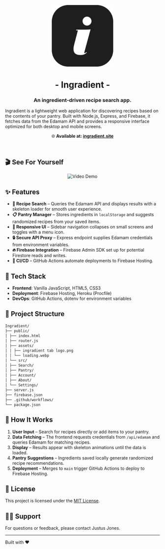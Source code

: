 <div align="center">
  <a href="http://ingradient.site">
    <img src="public/assets/ingradient tab logo.png" alt="Ingradient Logo" width="200">
  </a>
  <h1>- Ingradient -</h1>
  <h3>An ingredient‑driven recipe search app.</h3>
</div>

Ingradient is a lightweight web application for discovering recipes based on the contents of your pantry. Built with Node.js, Express, and Firebase, it fetches data from the Edamam API and provides a responsive interface optimized for both desktop and mobile screens.

<div align="center">

🌐 **Available at: [ingradient.site](http://ingradient.site)**
</div>
<br/>
<div align="center">

</div>

## 🎬 See For Yourself
<div align="center">
  
  ![Video Demo](https://github.com/Jorstors/Ingradient/blob/main/public/assets/ingradientdemo.gif)
</div>


## ✨ Features

- **🔎 Recipe Search** – Queries the Edamam API and displays results with a skeleton loader for smooth user experience.
- **📋 Pantry Manager** – Stores ingredients in `localStorage` and suggests randomized recipes from your saved items.
- **📱 Responsive UI** – Sidebar navigation collapses on small screens and toggles with a menu icon.
- **🔒 Secure API Proxy** – Express endpoint supplies Edamam credentials from environment variables.
- **🔥 Firebase Integration** – Firebase Admin SDK set up for potential Firestore reads and writes.
- **🚀 CI/CD** – GitHub Actions automate deployments to Firebase Hosting.

## 🚀 Tech Stack

- **Frontend**: Vanilla JavaScript, HTML5, CSS3
- **Deployment**: Firebase Hosting, Heroku (Procfile)
- **DevOps**: GitHub Actions, dotenv for environment variables

## 📁 Project Structure
```
Ingradient/
├── public/
│ ├── index.html
│ ├── router.js
│ ├── assets/
│ │ ├── ingradient tab logo.png
│ │ └── loading.webp
│ └── src/
│ ├── Search/
│ ├── Pantry/
│ ├── Account/
│ ├── About/
│ └── Settings/
├── server.js
├── firebase.json
├── .github/workflows/
└── package.json
```

## 🎯 How It Works

1. **User Input** – Search for recipes directly or add items to your pantry.
2. **Data Fetching** – The frontend requests credentials from `/api/edamam` and queries Edamam for matching recipes.
3. **Display** – Results appear with skeleton animations until the data is loaded.
4. **Pantry Suggestions** – Ingredients saved locally generate randomized recipe recommendations.
5. **Deployment** – Merges to `main` trigger GitHub Actions to deploy to Firebase Hosting.

## 📝 License

This project is licensed under the [MIT License](./LICENSE).

## 🙋‍♂️ Support

For questions or feedback, please contact Justus Jones.

---

Built with ❤️
